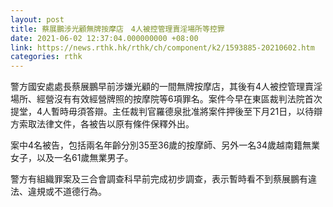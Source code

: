 ```yaml
---
layout: post
title: 蔡展鵬涉光顧無牌按摩店　4人被控管理賣淫場所等控罪
date: 2021-06-02 12:37:04.000000000 +08:00
link: https://news.rthk.hk/rthk/ch/component/k2/1593885-20210602.htm
categories: rthk
---
```


警方國安處處長蔡展鵬早前涉嫌光顧的一間無牌按摩店，其後有4人被控管理賣淫場所、經營沒有有效經營牌照的按摩院等6項罪名。案件今早在東區裁判法院首次提堂，4人暫時毋須答辯。主任裁判官羅德泉批准將案件押後至下月21日，以待辯方索取法律文件，各被告以原有條件保釋外出。

案中4名被告，包括兩名年齡分別35至36歲的按摩師、另外一名34歲越南籍無業女子，以及一名61歲無業男子。

警方有組織罪案及三合會調查科早前完成初步調查，表示暫時看不到蔡展鵬有違法、違規或不道德行為。
